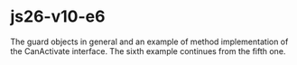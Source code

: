 # js26-v10-e6
The guard objects in general and an example of method implementation of the CanActivate interface.
The sixth example continues from the fifth one.
